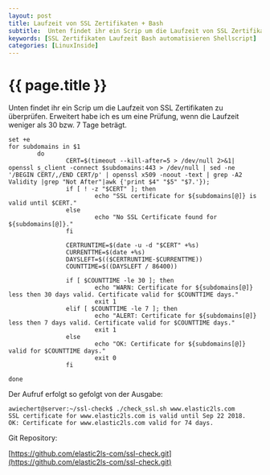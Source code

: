 ```yaml
---
layout: post
title: Laufzeit von SSL Zertifikaten + Bash
subtitle:  Unten findet ihr ein Scrip um die Laufzeit von SSL Zertifikaten zu überprüfen. Erweitert habe ich es um eine Prüfung, wenn die Laufzeit weniger als 30 bzw. 7 Tage beträgt.
keywords: [SSL Zertifikaten Laufzeit Bash automatisieren Shellscript]
categories: [LinuxInside]
---
```

# {{ page.title }}

Unten findet ihr ein Scrip um die Laufzeit von SSL Zertifikaten zu überprüfen. Erweitert habe ich es um eine Prüfung, wenn die Laufzeit weniger als 30 bzw. 7 Tage beträgt.

```#!/bin/bash
set +e
for subdomains in $1
        do
                CERT=$(timeout --kill-after=5 > /dev/null 2>&1| openssl s_client -connect $subdomains:443 > /dev/null | sed -ne '/BEGIN CERT/,/END CERT/p' | openssl x509 -noout -text | grep -A2 Validity |grep "Not After"|awk {'print $4" "$5" "$7.'});
                if [ ! -z "$CERT" ]; then
                        echo "SSL certificate for ${subdomains[@]} is valid until $CERT."
                else
                        echo "No SSL Certificate found for ${subdomains[@]}."
                fi

                CERTRUNTIME=$(date -u -d "$CERT" +%s)
                CURRENTTME=$(date +%s)
                DAYSLEFT=$(($CERTRUNTIME-$CURRENTTME))
                COUNTTIME=$((DAYSLEFT / 86400))

                if [ $COUNTTIME -le 30 ]; then
                        echo "WARN: Certificate for ${subdomains[@]} less then 30 days valid. Certificate valid for $COUNTTIME days."
                        exit 1
                elif [ $COUNTTIME -le 7 ]; then
                        echo "ALERT: Certificate for ${subdomains[@]} less then 7 days valid. Certificate valid for $COUNTTIME days."
                        exit 1
                else
                        echo "OK: Certificate for ${subdomains[@]} valid for $COUNTTIME days."
                        exit 0
                fi

done
```

Der Aufruf erfolgt so gefolgt von der Ausgabe:

```
awiechert@server:~/ssl-check$ ./check_ssl.sh www.elastic2ls.com
SSL certificate for www.elastic2ls.com is valid until Sep 22 2018.
OK: Certificate for www.elastic2ls.com valid for 74 days.
```

Git Repository: 

[https://github.com/elastic2ls-com/ssl-check.git](https://github.com/elastic2ls-com/ssl-check.git)
